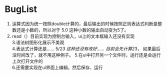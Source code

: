 # BugList
1. 运算式因为统一按照double计算的，最后输出的时候按照正则表达式判断是整数还是小数的，所以对于 5.0 这种小数的输出自动变为5了。
2. read（）目前实现为控制台输入，ui上的文本框输入还没有实现  
3.语法树图形化展示不美观  
4.表达式计算还是…… 5/2*3 这种还没有改好…… 目前会先计算2*3， 如果最后没时间改了，就不用这种例子。 
5.在ui中打开另一个文件时，运行还是会运行上次打开文件的  
6.还需要实现在ui界面上编辑，然后保存、运行
